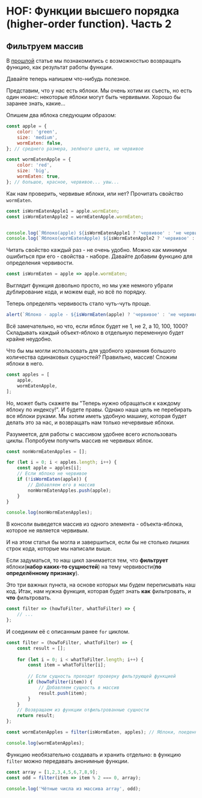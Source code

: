# HOF: Функции высшего порядка (higher-order function). Часть 2

## Фильтруем массив

В [прошлой](../hof-1) статье мы познакомились с возможностью
возвращать функцию, как результат работы функции.

Давайте теперь напишем что-нибудь полезное.

Представим, что у нас есть яблоки. Мы очень хотим их съесть, но
есть один нюанс: некоторые яблоки могут быть червивыми.
Хорошо бы заранее знать, какие...

Опишем два яблока следующим образом:

```javascript
const apple = {
    color: 'green',
    size: 'medium',
    wormEaten: false,
}; // среднего размера, зелёного цвета, не червивое

const wormEatenApple = {
    color: 'red',
    size: 'big',
    wormEaten: true,
}; // большое, красное, червивое... увы...
```

Как нам проверить, червивые яблоки, или нет? Прочитать свойство `wormEaten`.

```javascript
const isWormEatenApple1 = apple.wormEaten;
const isWormEatenApple2 = wormEatenApple.wormEaten;


console.log(`Яблоко(apple) ${isWormEatenApple1 ? 'червивое' : 'не червивое'}`);
console.log(`Яблоко(wormEatenApple) ${isWormEatenApple2 ? 'червивое' : 'не червивое'}`);
```

Читать свойство каждый раз - не очень удобно. 
Можно как минимум ошибиться при его - свойства - наборе.
Давайте добавим функцию для определения червивости.

```javascript
const isWormEaten = apple => apple.wormEaten;
```

Выглядит функция довольно просто, но мы уже немного 
убрали дублирование кода, и можем ещё, но всё по порядку.

Теперь определять червивость стало чуть-чуть проще.

```javascript
alert(`Яблоко - apple - ${isWormEaten(apple) ? 'червивое' : 'не червивое'}`);
```

Всё замечательно, но что, если яблок будет не 1, не 2, а 10, 100, 1000?
Складывать каждый объект-яблоко в отдельную переменную будет крайне неудобно.

Что бы мы могли использовать для удобного хранения 
большого количества одинаковых сущностей? Правильно, массив!
Сложим яблоки в него.

```javascript
const apples = [
    apple, 
    wormEatenApple,
];
```

Но, может быть скажете вы "Теперь нужно обращаться к каждому яблоку
по индексу!". И будете правы. Однако наша цель не перебирать все
яблоки руками. Мы хотим иметь удобную машину, которая будет делать это за
нас, и возвращать нам только нечервивые яблоки.

Разумеется, для работы с массивом удобнее всего использовать циклы.
Попробуем получить массив не червивых яблок.

```javascript
const nonWormEatenApples = [];

for (let i = 0; i < apples.length; i++) {
    const apple = apples[i];
    // Если яблоко не червивое
    if (!isWormEaten(apple)) {
        // Добавляем его в массив
        nonWormEatenApples.push(apple);
    }
}

console.log(nonWormEatenApples);
```

В консоли выведется массив из одного элемента - объекта-яблока, которое
не является червивым.

И на этом статья бы могла и завершиться, если бы не столько лишних строк
кода, которые мы написали выше.

Если задуматься, то наш цикл занимается тем, что __фильтрует__ яблоки(__набор каких-то сущностей__) 
на тему червивости(__по определённому признаку__).

Это три важных пункта, на основе которых мы будем переписывать наш код.
Итак, нам нужна функция, которая будет знать **как** фильтровать, и 
**что** фильтровать.

```javascript
const filter => (howToFilter, whatToFilter) => {
    // ...
};
```

И соединим её с описанным ранее `for` циклом.

```javascript
const filter = (howToFilter, whatToFilter) => {
    const result = [];
    
    for (let i = 0; i < whatToFilter.length; i++) {
        const item = whatToFilter[i];
        
        // Если сущность проходит проверку фильтрующей функцией
        if (howToFilter(item)) {
            // Добавляем сущность в массив
            result.push(item);
        }
    }
    // Возвращаем из функции отфильтрованные сущности
    return result;
};

const wormEatenApples = filter(isWormEaten, apples); // Яблоки, поеденные червями

console.log(wormEatenApples);
```

Функцию необязательно создавать и хранить отдельно: в функцию `filter` 
можно передавать анонимные функции.

```javascript
const array = [1,2,3,4,5,6,7,8,9];
const odd = filter(item => item % 2 === 0, array);

console.log('Чётные числа из массива array', odd);
```

